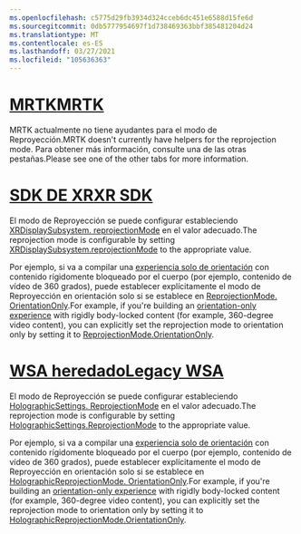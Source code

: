 ```yaml
---
ms.openlocfilehash: c5775d29fb3934d324cceb6dc451e6588d15fe6d
ms.sourcegitcommit: 0db5777954697f1d738469363bbf385481204d24
ms.translationtype: MT
ms.contentlocale: es-ES
ms.lasthandoff: 03/27/2021
ms.locfileid: "105636363"
---
```

# <a name="mrtk"></a>[<span data-ttu-id="b2ba7-101">MRTK</span><span class="sxs-lookup"><span data-stu-id="b2ba7-101">MRTK</span></span>](#tab/mrtk)
<!-- NEVER CHANGE THE ABOVE LINE! -->

<span data-ttu-id="b2ba7-102">MRTK actualmente no tiene ayudantes para el modo de Reproyección.</span><span class="sxs-lookup"><span data-stu-id="b2ba7-102">MRTK doesn't currently have helpers for the reprojection mode.</span></span> <span data-ttu-id="b2ba7-103">Para obtener más información, consulte una de las otras pestañas.</span><span class="sxs-lookup"><span data-stu-id="b2ba7-103">Please see one of the other tabs for more information.</span></span>

# <a name="xr-sdk"></a>[<span data-ttu-id="b2ba7-104">SDK DE XR</span><span class="sxs-lookup"><span data-stu-id="b2ba7-104">XR SDK</span></span>](#tab/xr)
<!-- NEVER CHANGE THE ABOVE LINE! -->

<span data-ttu-id="b2ba7-105">El modo de Reproyección se puede configurar estableciendo [XRDisplaySubsystem. reprojectionMode](https://docs.unity3d.com/ScriptReference/XR.XRDisplaySubsystem-reprojectionMode.html) en el valor adecuado.</span><span class="sxs-lookup"><span data-stu-id="b2ba7-105">The reprojection mode is configurable by setting [XRDisplaySubsystem.reprojectionMode](https://docs.unity3d.com/ScriptReference/XR.XRDisplaySubsystem-reprojectionMode.html) to the appropriate value.</span></span>

<span data-ttu-id="b2ba7-106">Por ejemplo, si va a compilar una [experiencia solo de orientación](../../../../design/coordinate-systems.md#building-an-orientation-only-or-seated-scale-experience) con contenido rígidomente bloqueado por el cuerpo (por ejemplo, contenido de vídeo de 360 grados), puede establecer explícitamente el modo de Reproyección en orientación solo si se establece en [ReprojectionMode. OrientationOnly](https://docs.unity3d.com/ScriptReference/XR.XRDisplaySubsystem.ReprojectionMode.html).</span><span class="sxs-lookup"><span data-stu-id="b2ba7-106">For example, if you're building an [orientation-only experience](../../../../design/coordinate-systems.md#building-an-orientation-only-or-seated-scale-experience) with rigidly body-locked content (for example, 360-degree video content), you can explicitly set the reprojection mode to orientation only by setting it to [ReprojectionMode.OrientationOnly](https://docs.unity3d.com/ScriptReference/XR.XRDisplaySubsystem.ReprojectionMode.html).</span></span>

# <a name="legacy-wsa"></a>[<span data-ttu-id="b2ba7-107">WSA heredado</span><span class="sxs-lookup"><span data-stu-id="b2ba7-107">Legacy WSA</span></span>](#tab/wsa)
<!-- NEVER CHANGE THE ABOVE LINE! -->

<span data-ttu-id="b2ba7-108">El modo de Reproyección se puede configurar estableciendo [HolographicSettings. ReprojectionMode](https://docs.unity3d.com/2018.4/Documentation/ScriptReference/XR.WSA.HolographicSettings.ReprojectionMode.html) en el valor adecuado.</span><span class="sxs-lookup"><span data-stu-id="b2ba7-108">The reprojection mode is configurable by setting [HolographicSettings.ReprojectionMode](https://docs.unity3d.com/2018.4/Documentation/ScriptReference/XR.WSA.HolographicSettings.ReprojectionMode.html) to the appropriate value.</span></span>

<span data-ttu-id="b2ba7-109">Por ejemplo, si va a compilar una [experiencia solo de orientación](../../../../design/coordinate-systems.md#building-an-orientation-only-or-seated-scale-experience) con contenido rígidomente bloqueado por el cuerpo (por ejemplo, contenido de vídeo de 360 grados), puede establecer explícitamente el modo de Reproyección en orientación solo si se establece en [HolographicReprojectionMode. OrientationOnly](https://docs.unity3d.com/2018.4/Documentation/ScriptReference/XR.WSA.HolographicSettings.HolographicReprojectionMode.html).</span><span class="sxs-lookup"><span data-stu-id="b2ba7-109">For example, if you're building an [orientation-only experience](../../../../design/coordinate-systems.md#building-an-orientation-only-or-seated-scale-experience) with rigidly body-locked content (for example, 360-degree video content), you can explicitly set the reprojection mode to orientation only by setting it to [HolographicReprojectionMode.OrientationOnly](https://docs.unity3d.com/2018.4/Documentation/ScriptReference/XR.WSA.HolographicSettings.HolographicReprojectionMode.html).</span></span>
